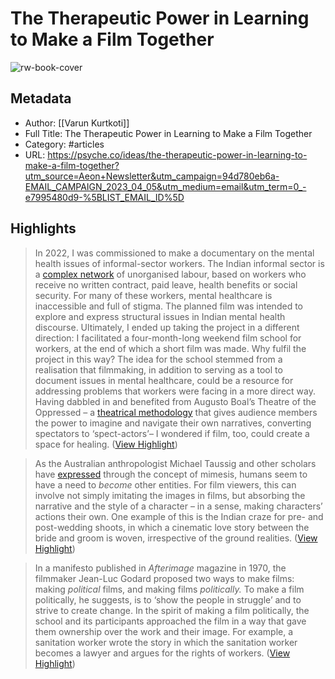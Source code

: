 # The Therapeutic Power in Learning to Make a Film Together

![rw-book-cover](https://alpha.aeon.co/images/9713b998-ee0e-4e1f-b4dd-db506ce573f9/2700x1530.jpg)

## Metadata
- Author: [[Varun Kurtkoti]]
- Full Title: The Therapeutic Power in Learning to Make a Film Together
- Category: #articles
- URL: https://psyche.co/ideas/the-therapeutic-power-in-learning-to-make-a-film-together?utm_source=Aeon+Newsletter&utm_campaign=94d780eb6a-EMAIL_CAMPAIGN_2023_04_05&utm_medium=email&utm_term=0_-e7995480d9-%5BLIST_EMAIL_ID%5D

## Highlights

> In 2022, I was commissioned to make a documentary on the mental health issues of informal-sector workers. The Indian informal sector is a [complex network](https://aeon.co/videos/how-the-worlds-harshest-lockdown-hit-indias-millions-of-migrant-workers) of unorganised labour, based on workers who receive no written contract, paid leave, health benefits or social security. For many of these workers, mental healthcare is inaccessible and full of stigma. The planned film was intended to explore and express structural issues in Indian mental health discourse.
>  Ultimately, I ended up taking the project in a different direction: I facilitated a four-month-long weekend film school for workers, at the end of which a short film was made. Why fulfil the project in this way? The idea for the school stemmed from a realisation that filmmaking, in addition to serving as a tool to document issues in mental healthcare, could be a resource for addressing problems that workers were facing in a more direct way. Having dabbled in and benefited from Augusto Boal’s Theatre of the Oppressed – a [theatrical methodology](https://aeon.co/essays/can-performing-shakespeare-help-to-cure-mental-illness) that gives audience members the power to imagine and navigate their own narratives, converting spectators to ‘spect-actors’– I wondered if film, too, could create a space for healing. ([View Highlight](https://read.readwise.io/read/01h09wzxv5pszmr3mg9gyytes1))


> As the Australian anthropologist Michael Taussig and other scholars have [expressed](https://www.routledge.com/Mimesis-and-Alterity-A-Particular-History-of-the-Senses/Taussig/p/book/9780415906876) through the concept of mimesis, humans seem to have a need to *become* other entities. For film viewers, this can involve not simply imitating the images in films, but absorbing the narrative and the style of a character – in a sense, making characters’ actions their own. One example of this is the Indian craze for pre- and post-wedding shoots, in which a cinematic love story between the bride and groom is woven, irrespective of the ground realities. ([View Highlight](https://read.readwise.io/read/01h09x2j3dby4ynekxxtt6d05z))


> In a manifesto published in *Afterimage* magazine in 1970, the filmmaker Jean-Luc Godard proposed two ways to make films: making *political* films, and making films *politically.* To make a film politically, he suggests, is to ‘show the people in struggle’ and to strive to create change. In the spirit of making a film politically, the school and its participants approached the film in a way that gave them ownership over the work and their image. For example, a sanitation worker wrote the story in which the sanitation worker becomes a lawyer and argues for the rights of workers. ([View Highlight](https://read.readwise.io/read/01h09x574mjmcf444744p2mw77))

